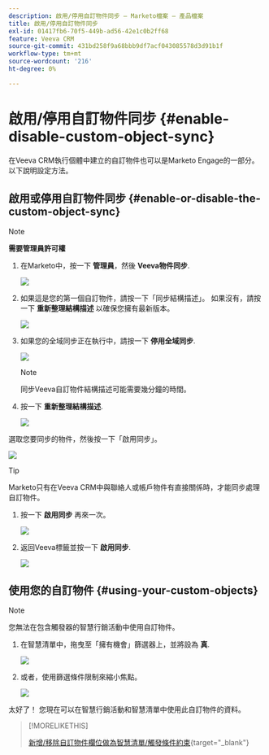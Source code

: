 ```yaml
---
description: 啟用/停用自訂物件同步 — Marketo檔案 — 產品檔案
title: 啟用/停用自訂物件同步
exl-id: 01417fb6-70f5-449b-ad56-42e1c0b2ff68
feature: Veeva CRM
source-git-commit: 431bd258f9a68bbb9df7acf043085578d3d91b1f
workflow-type: tm+mt
source-wordcount: '216'
ht-degree: 0%

---
```


# 啟用/停用自訂物件同步 {#enable-disable-custom-object-sync}

在Veeva CRM執行個體中建立的自訂物件也可以是Marketo Engage的一部分。 以下說明設定方法。

## 啟用或停用自訂物件同步 {#enable-or-disable-the-custom-object-sync}

>[!NOTE]
>
>**需要管理員許可權**

1. 在Marketo中，按一下 **管理員**，然後 **Veeva物件同步**.

   ![](assets/enable-disable-custom-object-sync-1.png)

1. 如果這是您的第一個自訂物件，請按一下「同步結構描述」。 如果沒有，請按一下 **重新整理結構描述** 以確保您擁有最新版本。

   ![](assets/enable-disable-custom-object-sync-2.png)

1. 如果您的全域同步正在執行中，請按一下 **停用全域同步**.

   ![](assets/enable-disable-custom-object-sync-3.png)

   >[!NOTE]
   >
   >同步Veeva自訂物件結構描述可能需要幾分鐘的時間。

1. 按一下 **重新整理結構描述**.

   ![](assets/enable-disable-custom-object-sync-4.png)

選取您要同步的物件，然後按一下「啟用同步」。

![](assets/enable-disable-custom-object-sync-5.png)

>[!TIP]
>
>Marketo只有在Veeva CRM中與聯絡人或帳戶物件有直接關係時，才能同步處理自訂物件。

1. 按一下 **啟用同步** 再來一次。

   ![](assets/enable-disable-custom-object-sync-6.png)

1. 返回Veeva標籤並按一下 **啟用同步**.

   ![](assets/enable-disable-custom-object-sync-7.png)

## 使用您的自訂物件 {#using-your-custom-objects}

>[!NOTE]
>
>您無法在包含觸發器的智慧行銷活動中使用自訂物件。

1. 在智慧清單中，拖曳至「擁有機會」篩選器上，並將設為 **真**.

   ![](assets/enable-disable-custom-object-sync-8.png)

1. 或者，使用篩選條件限制來縮小焦點。

   ![](assets/enable-disable-custom-object-sync-9.png)

太好了！ 您現在可以在智慧行銷活動和智慧清單中使用此自訂物件的資料。

>[!MORELIKETHIS]
>
>[新增/移除自訂物件欄位做為智慧清單/觸發條件約束](/help/marketo/product-docs/crm-sync/veeva-crm-sync/sync-details/add-remove-custom-object-field-as-smart-list-trigger-constraints.md){target="_blank"}
